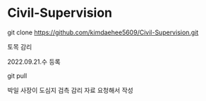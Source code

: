 # Civil-Supervision

git clone https://github.com/kimdaehee5609/Civil-Supervision.git

토목 감리

2022.09.21.수  등록


git pull


박일 사장이 도심지 검측 감리 자료 요청해서 작성


